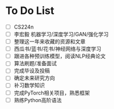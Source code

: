 # To Do List
- [ ] CS224n
- [ ] 李宏毅 机器学习/深度学习/GAN/强化学习
- [ ] 整理这一年来收藏的资源和文章
- [ ] 西瓜书/蓝书/花书/神经网络与深度学习
- [ ] 跟进各种预训练模型，阅读NLP经典论文
- [ ] 算法刷题/准备面试
- [ ] 完成毕设及投稿
- [ ] 确定未来研究方向
- [ ] 补习数学知识
- [ ] 完成PyTorch相关项目，熟悉框架
- [ ] 熟练Python高阶语法